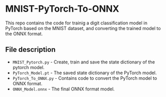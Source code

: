 # MNIST-PyTorch-To-ONNX

This repo contains the code for trainig a digit classification model in PyTorch based on the MNIST dataset, and converting the trained model to the ONNX format.

## File description
* `MNIST_Pytorch.py` - Create, train and save the state dictionary of the pytorch model.
* `PyTorch_Model.pt` - The saved state dictionary of the PyTorch model.
* `PyTorch_To_ONNX.py` - Contains code to convert the PyTorch model to ONNX format.
* `ONNX_Model.onnx` - The final ONNX format model.

